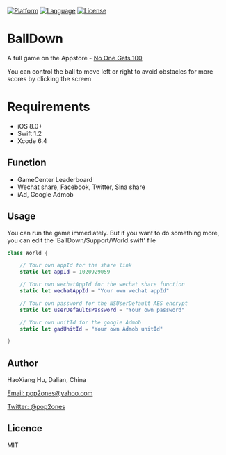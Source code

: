 [![Platform](https://img.shields.io/badge/platform-iOS-000000.svg)](http://cocoadocs.org/docsets)
[![Language](https://img.shields.io/badge/language-Swift-orange.svg)](https://developer.apple.com/swift/)
[![License](https://img.shields.io/badge/license-MIT%20License-lightgrey.svg)](https://github.com/pop2ones/BallDown/blob/master/README.md)

# BallDown
A full game on the Appstore - [No One Gets 100](https://itunes.apple.com/app/id1020929059?mt=8)

You can control the ball to move left or right to avoid obstacles for more scores by clicking the screen

# Requirements

- iOS 8.0+
- Swift 1.2
- Xcode 6.4

## Function

- GameCenter Leaderboard
- Wechat share, Facebook, Twitter, Sina share
- iAd, Google Admob

## Usage

You can run the game immediately. But if you want to do something more, you can edit the 'BallDown/Support/World.swift' file
```swift
class World {

    // Your own appId for the share link
    static let appId = 1020929059

    // Your own wechatAppId for the wechat share function
    static let wechatAppId = "Your own wechat appId"

    // Your own password for the NSUserDefault AES encrypt
    static let userDefaultsPassword = "Your own password"

    // Your own unitId for the google Admob  
    static let gadUnitId = "Your own Admob unitId"

}

```

## Author

HaoXiang Hu, Dalian, China

[Email: pop2ones@yahoo.com](https://mail.yahoo.com)

[Twitter: @pop2ones](https://twitter.com/pop2ones)

## Licence

MIT
